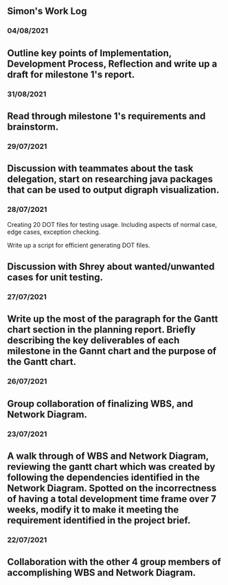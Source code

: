 ## Simon's Work Log

### 04/08/2021
Outline key points of Implementation, Development Process, Reflection and write up a draft for milestone 1's report.
---

### 31/08/2021
Read through milestone 1's requirements and brainstorm.
---

### 29/07/2021

Discussion with teammates about the task delegation, start on researching java packages that can be used to output digraph visualization.
---

### 28/07/2021

Creating 20 DOT files for testing usage. Including aspects of normal case, edge cases, exception checking.

Write up a script for efficient generating DOT files.

Discussion with Shrey about wanted/unwanted cases for unit testing.
---

### 27/07/2021

Write up the most of the paragraph for the Gantt chart section in the planning report. Briefly describing the key deliverables of each milestone in the Gannt chart and the purpose of the Gantt chart.
---

### 26/07/2021

Group collaboration of finalizing WBS, and Network Diagram.
---

### 23/07/2021

A walk through of WBS and Network Diagram, reviewing the gantt chart which was created by following the dependencies identified in the Network Diagram. Spotted on the incorrectness of having a total development time frame over 7 weeks, modify it to make it meeting the requirement identified in the project brief.
---

### 22/07/2021

Collaboration with the other 4 group members of accomplishing WBS and Network Diagram.
---
